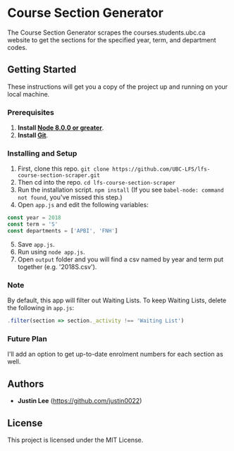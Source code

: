 # Course Section Generator

The Course Section Generator scrapes the courses.students.ubc.ca website to get the sections for the specified year, term, and department codes. 

## Getting Started

These instructions will get you a copy of the project up and running on your local machine.

### Prerequisites

1. **Install [Node 8.0.0 or greater](https://nodejs.org)**.
2. **Install [Git](https://git-scm.com/downloads)**. 

### Installing and Setup

1. First, clone this repo. `git clone https://github.com/UBC-LFS/lfs-course-section-scraper.git`
2. Then cd into the repo. `cd lfs-course-section-scraper`
3. Run the installation script. `npm install` (If you see `babel-node: command not found`, you've missed this step.)
4. Open `app.js` and edit the following variables:
``` Javascript
const year = 2018
const term = 'S'
const departments = ['APBI', 'FNH']
```
5. Save `app.js`.
6. Run using `node app.js`.
7. Open `output` folder and you will find a csv named by year and term put together (e.g. '2018S.csv'). 

### Note
By default, this app will filter out Waiting Lists. To keep Waiting Lists, delete the following in `app.js`:
``` Javascript 
.filter(section => section._activity !== 'Waiting List')
```

### Future Plan
I'll add an option to get up-to-date enrolment numbers for each section as well. 

## Authors

* **Justin Lee** 
(https://github.com/justin0022)

## License

This project is licensed under the MIT License.

